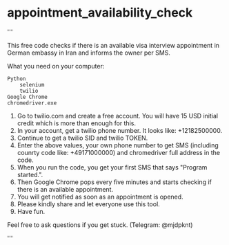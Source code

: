 # appointment_availability_check
'''

This free code checks if there is an available visa interview appointment in German embassy in Iran and informs the owner per SMS.

What you need on your computer:

    Python
        selenium
        twilio
    Google Chrome
    chromedriver.exe

1. Go to twilio.com and create a free account. You will have 15 USD initial credit which is more than enough for this.
2. In your account, get a twilio phone number. It looks like: +12182500000.
3. Continue to get a twilio SID and twilio TOKEN.
4. Enter the above values, your own phone number to get SMS (including counrty code like: +49171000000) and chromedriver full address in the code.
5. When you run the code, you get your first SMS that says "Program started.".
6. Then Google Chrome pops every five minutes and starts checking if there is an available appointment.
7. You will get notified as soon as an appointment is opened.
8. Please kindly share and let everyone use this tool.
9. Have fun.

Feel free to ask questions if you get stuck. (Telegram: @mjdpknt)


'''
